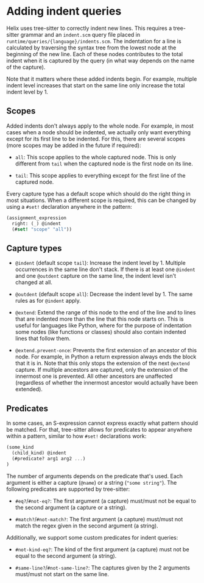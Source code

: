 # Adding indent queries

Helix uses tree-sitter to correctly indent new lines.
This requires a tree-sitter grammar and an `indent.scm` query file placed in `runtime/queries/{language}/indents.scm`.
The indentation for a line is calculated by traversing the syntax tree from the lowest node at the beginning of the new line.
Each of these nodes contributes to the total indent when it is captured by the query (in what way depends on the name of the capture).

Note that it matters where these added indents begin.
For example, multiple indent level increases that start on the same line only increase the total indent level by 1.

## Scopes

Added indents don't always apply to the whole node.
For example, in most cases when a node should be indented, we actually only want everything except for its first line to be indented.
For this, there are several scopes (more scopes may be added in the future if required):

- `all`:
  This scope applies to the whole captured node.
  This is only different from `tail` when the captured node is the first node on its line.

- `tail`:
  This scope applies to everything except for the first line of the captured node.

Every capture type has a default scope which should do the right thing in most situations.
When a different scope is required, this can be changed by using a `#set!` declaration anywhere in the pattern:

```scm
(assignment_expression
  right: (_) @indent
  (#set! "scope" "all"))
```

## Capture types

- `@indent` (default scope `tail`):
  Increase the indent level by 1.
  Multiple occurrences in the same line don't stack.
  If there is at least one `@indent` and one `@outdent` capture on the same line, the indent level isn't changed at all.

- `@outdent` (default scope `all`):
  Decrease the indent level by 1. The same rules as for `@indent` apply.

- `@extend`:
  Extend the range of this node to the end of the line and to lines that are indented more than the line that this node starts on.
  This is useful for languages like Python, where for the purpose of indentation some nodes (like functions or classes) should also contain indented lines that follow them.

- `@extend.prevent-once`:
  Prevents the first extension of an ancestor of this node.
  For example, in Python a return expression always ends the block that it is in.
  Note that this only stops the extension of the next `@extend` capture.
  If multiple ancestors are captured, only the extension of the innermost one is prevented.
  All other ancestors are unaffected (regardless of whether the innermost ancestor would actually have been extended).

## Predicates

In some cases, an S-expression cannot express exactly what pattern should be matched.
For that, tree-sitter allows for predicates to appear anywhere within a pattern, similar to how `#set!` declarations work:

```scm
(some_kind
  (child_kind) @indent
  (#predicate? arg1 arg2 ...)
)
```

The number of arguments depends on the predicate that's used.
Each argument is either a capture (`@name`) or a string (`"some string"`).
The following predicates are supported by tree-sitter:

- `#eq?`/`#not-eq?`:
  The first argument (a capture) must/must not be equal to the second argument (a capture or a string).

- `#match?`/`#not-match?`:
  The first argument (a capture) must/must not match the regex given in the second argument (a string).

Additionally, we support some custom predicates for indent queries:

- `#not-kind-eq?`:
  The kind of the first argument (a capture) must not be equal to the second argument (a string).

- `#same-line?`/`#not-same-line?`:
  The captures given by the 2 arguments must/must not start on the same line.
